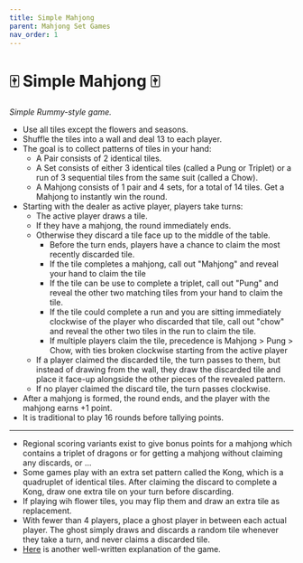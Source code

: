 ```yaml
---
title: Simple Mahjong
parent: Mahjong Set Games
nav_order: 1
---
```


# 🀄 Simple Mahjong 🀄

*Simple Rummy-style game.*

- Use all tiles except the flowers and seasons.
- Shuffle the tiles into a wall and deal 13 to each player.
- The goal is to collect patterns of tiles in your hand:
    - A Pair consists of 2 identical tiles.
    - A Set consists of either 3 identical tiles (called a Pung or Triplet) or a run of 3 sequential tiles from the same suit (called a Chow).
    - A Mahjong consists of 1 pair and 4 sets, for a total of 14 tiles. Get a Mahjong to instantly win the round.
- Starting with the dealer as active player, players take turns:
    - The active player draws a tile.
    - If they have a mahjong, the round immediately ends.
    - Otherwise they discard a tile face up to the middle of the table.
        - Before the turn ends, players have a chance to claim the most recently discarded tile.
        - If the tile completes a mahjong, call out "Mahjong" and reveal your hand to claim the tile
        - If the tile can be use to complete a triplet, call out "Pung" and reveal the other two matching tiles from your hand to claim the tile.
        - If the tile could complete a run and you are sitting immediately clockwise of the player who discarded that tile, call out "chow" and reveal the other two tiles in the run to claim the tile.
        - If multiple players claim the tile, precedence is Mahjong > Pung > Chow, with ties broken clockwise starting from the active player
    - If a player claimed the discarded tile, the turn passes to them, but instead of drawing from the wall, they draw the discarded tile and place it face-up alongside the other pieces of the revealed pattern.
    - If no player claimed the discard tile, the turn passes clockwise.
- After a mahjong is formed, the round ends, and the player with the mahjong earns +1 point.
- It is traditional to play 16 rounds before tallying points.

---

- Regional scoring variants exist to give bonus points for a mahjong which contains a triplet of dragons or for getting a mahjong without claiming any discards, or ...
- Some games play with an extra set pattern called the Kong, which is a quadruplet of identical tiles. After claiming the discard to complete a Kong, draw one extra tile on your turn before discarding.
- If playing wih flower tiles, you may flip them and draw an extra tile as replacement.
- With fewer than 4 players, place a ghost player in between each actual player. The ghost simply draws and discards a random tile whenever they take a turn, and never claims a discarded tile.
- [Here](http://www.zj-mahjong.info/book_en/App%20C%20-%20Mahjong%20Rules.html) is another well-written explanation of the game.



